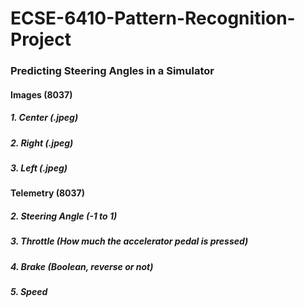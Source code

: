 # ECSE-6410-Pattern-Recognition-Project


### Predicting Steering Angles in a Simulator

#### Images (8037)

##### 1. Center (.jpeg)

##### 2. Right (.jpeg)

##### 3. Left (.jpeg)

#### Telemetry (8037)

##### 2. Steering Angle (-1 to 1)

##### 3. Throttle (How much the accelerator pedal is pressed)

##### 4. Brake (Boolean, reverse or not)

##### 5. Speed 
